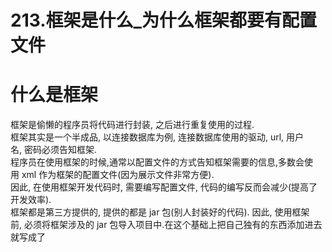 # 213.框架是什么_为什么框架都要有配置文件

<a name="a702dfef"></a>
# 什么是框架
框架是偷懒的程序员将代码进行封装, 之后进行重复使用的过程.<br />框架其实是一个半成品, 以连接数据库为例, 连接数据库使用的驱动, url, 用户名, 密码必须告知框架.<br />程序员在使用框架的时候,通常以配置文件的方式告知框架需要的信息,多数会使用 xml 作为框架的配置文件(因为展示文件非常方便).<br />因此, 在使用框架开发代码时, 需要编写配置文件, 代码的编写反而会减少(提高了开发效率).<br />框架都是第三方提供的, 提供的都是 jar 包(别人封装好的代码). 因此, 使用框架前, 必须将框架涉及的 jar 包导入项目中.在这个基础上把自己独有的东西添加进去就写成了
<a name="c4cdfa2b"></a>
## 

